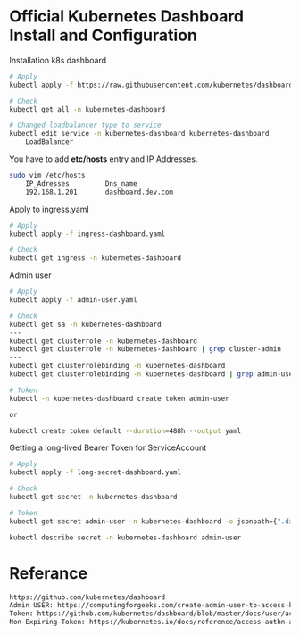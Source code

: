 # Official Kubernetes Dashboard Install and Configuration


Installation k8s dashboard
``` bash
# Apply
kubectl apply -f https://raw.githubusercontent.com/kubernetes/dashboard/v2.6.1/aio/deploy/recommended.yaml

# Check
kubectl get all -n kubernetes-dashboard

# Changed loadbalancer type to service
kubectl edit service -n kubernetes-dashboard kubernetes-dashboard 
    LoadBalancer

```

You have to add **etc/hosts** entry and IP Addresses.
``` bash
sudo vim /etc/hosts
    IP_Adresses         Dns_name
    192.168.1.201       dashboard.dev.com

```

Apply to ingress.yaml
``` bash
# Apply
kubectl apply -f ingress-dashboard.yaml

# Check
kubectl get ingress -n kubernetes-dashboard

```


Admin user
``` bash
# Apply
kubeclt apply -f admin-user.yaml

# Check
kubectl get sa -n kubernetes-dashboard 
---
kubectl get clusterrole -n kubernetes-dashboard 
kubectl get clusterrole -n kubernetes-dashboard | grep cluster-admin
---
kubectl get clusterrolebinding -n kubernetes-dashboard 
kubectl get clusterrolebinding -n kubernetes-dashboard | grep admin-user

# Token
kubectl -n kubernetes-dashboard create token admin-user

or

kubectl create token default --duration=488h --output yaml

```

Getting a long-lived Bearer Token for ServiceAccount
``` bash
# Apply
kubectl apply -f long-secret-dashboard.yaml

# Check
kubectl get secret -n kubernetes-dashboard

# Token
kubectl get secret admin-user -n kubernetes-dashboard -o jsonpath={".data.token"} | base64 -d

kubectl describe secret -n kubernetes-dashboard admin-user

```




# Referance
``` bash
https://github.com/kubernetes/dashboard
Admin USER: https://computingforgeeks.com/create-admin-user-to-access-kubernetes-dashboard/
Token: https://github.com/kubernetes/dashboard/blob/master/docs/user/access-control/creating-sample-user.md
Non-Expiring-Token: https://kubernetes.io/docs/reference/access-authn-authz/service-accounts-admin/#:~:text=To%20create%20a%20non-expiring,with%20that%20generated%20token%20data.

```
